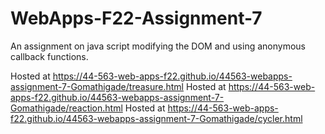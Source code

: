 # WebApps-F22-Assignment-7
An assignment on java script modifying the DOM and using anonymous callback functions.

Hosted at  https://44-563-web-apps-f22.github.io/44563-webapps-assignment-7-Gomathigade/treasure.html
Hosted at  https://44-563-web-apps-f22.github.io/44563-webapps-assignment-7-Gomathigade/reaction.html
Hosted at  https://44-563-web-apps-f22.github.io/44563-webapps-assignment-7-Gomathigade/cycler.html
